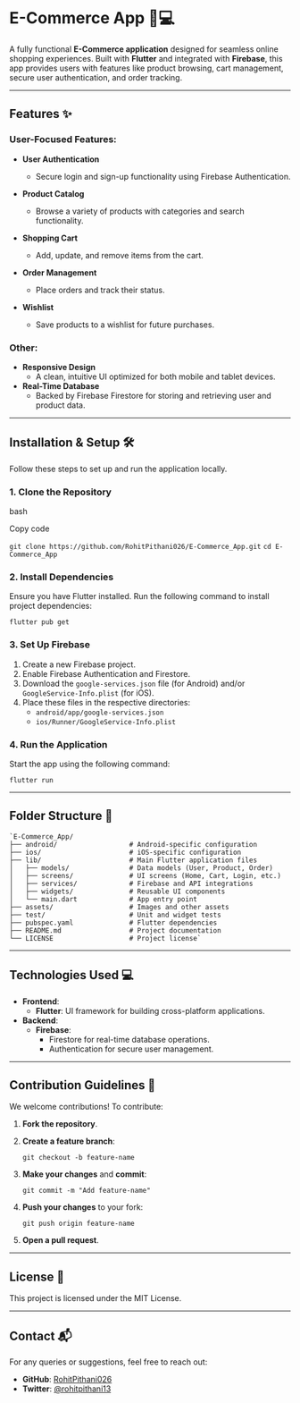 
# E-Commerce App 🛒💻

A fully functional **E-Commerce application** designed for seamless online shopping experiences. Built with **Flutter** and integrated with **Firebase**, this app provides users with features like product browsing, cart management, secure user authentication, and order tracking.

----------

## Features ✨

### User-Focused Features:

-   **User Authentication**
    
    -   Secure login and sign-up functionality using Firebase Authentication.
-   **Product Catalog**
    
    -   Browse a variety of products with categories and search functionality.
-   **Shopping Cart**
    
    -   Add, update, and remove items from the cart.
-   **Order Management**
    
    -   Place orders and track their status.
-   **Wishlist**
    
    -   Save products to a wishlist for future purchases.


### Other:

-   **Responsive Design**
    -   A clean, intuitive UI optimized for both mobile and tablet devices.
-   **Real-Time Database**
    -   Backed by Firebase Firestore for storing and retrieving user and product data.


----------

## Installation & Setup 🛠️

Follow these steps to set up and run the application locally.

### 1. Clone the Repository

bash

Copy code

`git clone https://github.com/RohitPithani026/E-Commerce_App.git`
 `cd E-Commerce_App` 

### 2. Install Dependencies

Ensure you have Flutter installed. Run the following command to install project dependencies:

`flutter pub get` 

### 3. Set Up Firebase

1.  Create a new Firebase project.
2.  Enable Firebase Authentication and Firestore.
3.  Download the `google-services.json` file (for Android) and/or `GoogleService-Info.plist` (for iOS).
4.  Place these files in the respective directories:
    -   `android/app/google-services.json`
    -   `ios/Runner/GoogleService-Info.plist`

### 4. Run the Application

Start the app using the following command:

`flutter run` 

----------

## Folder Structure 📂

```
`E-Commerce_App/
├── android/                  # Android-specific configuration
├── ios/                      # iOS-specific configuration
├── lib/                      # Main Flutter application files
│   ├── models/               # Data models (User, Product, Order)
│   ├── screens/              # UI screens (Home, Cart, Login, etc.)
│   ├── services/             # Firebase and API integrations
│   ├── widgets/              # Reusable UI components
│   └── main.dart             # App entry point
├── assets/                   # Images and other assets
├── test/                     # Unit and widget tests
├── pubspec.yaml              # Flutter dependencies
├── README.md                 # Project documentation
└── LICENSE                   # Project license` 
```
----------

## Technologies Used 💻

-   **Frontend**:
    -   **Flutter**: UI framework for building cross-platform applications.
-   **Backend**:
    -   **Firebase**:
        -   Firestore for real-time database operations.
        -   Authentication for secure user management.

----------

## Contribution Guidelines 🤝

We welcome contributions! To contribute:

1.  **Fork the repository**.
2.  **Create a feature branch**:
 
    `git checkout -b feature-name` 
    
3.  **Make your changes** and **commit**:

    `git commit -m "Add feature-name"` 
    
4.  **Push your changes** to your fork:
    
    `git push origin feature-name` 
    
5.  **Open a pull request**.

----------

## License 📜

This project is licensed under the MIT License.

----------

## Contact 📬

For any queries or suggestions, feel free to reach out:

-   **GitHub**: [RohitPithani026](https://github.com/RohitPithani026)
-   **Twitter**: [@rohitpithani13](https://x.com/rohitpithani13)
